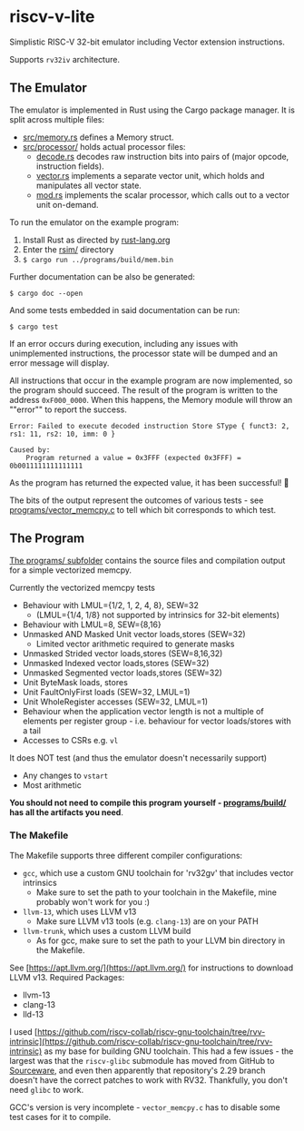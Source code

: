 # riscv-v-lite
Simplistic RISC-V 32-bit emulator including Vector extension instructions.

Supports `rv32iv` architecture.

## The Emulator

The emulator is implemented in Rust using the Cargo package manager.
It is split across multiple files:
- [src/memory.rs](/rsim/src/memory.rs) defines a Memory struct.
- [src/processor/](/rsim/src/processor/) holds actual processor files:
    - [decode.rs](rsim/src/processor/decode.rs) decodes raw instruction bits into pairs of (major opcode, instruction fields).
    - [vector.rs](rsim/src/processor/vector.rs) implements a separate vector unit, which holds and manipulates all vector state.
    - [mod.rs](rsim/src/processor/mod.rs) implements the scalar processor, which calls out to a vector unit on-demand.

To run the emulator on the example program:
1. Install Rust as directed by [rust-lang.org](https://www.rust-lang.org/tools/install)
2. Enter the [rsim/](/rsim/) directory
3. ```$ cargo run ../programs/build/mem.bin```

Further documentation can be also be generated:

```$ cargo doc --open```

And some tests embedded in said documentation can be run:

```$ cargo test```

If an error occurs during execution, including any issues with unimplemented instructions, the processor state will be dumped and an error message will display.

All instructions that occur in the example program are now implemented, so the program should succeed.
The result of the program is written to the address `0xF000_0000`.
When this happens, the Memory module will throw an ""error"" to report the success.

```
Error: Failed to execute decoded instruction Store SType { funct3: 2, rs1: 11, rs2: 10, imm: 0 }

Caused by:
    Program returned a value = 0x3FFF (expected 0x3FFF) = 0b0011111111111111
```

As the program has returned the expected value, it has been successful! 🎉

The bits of the output represent the outcomes of various tests - see [programs/vector_memcpy.c](/programs/vector_memcpy.c) to tell which bit corresponds to which test.

## The Program

[The programs/ subfolder](/programs/) contains the source files and compilation output for a simple vectorized memcpy.

Currently the vectorized memcpy tests
- Behaviour with LMUL={1/2, 1, 2, 4, 8}, SEW=32
  - (LMUL={1/4, 1/8} not supported by intrinsics for 32-bit elements)
- Behaviour with LMUL=8, SEW={8,16}
- Unmasked AND Masked Unit vector loads,stores (SEW=32)
  - Limited vector arithmetic required to generate masks
- Unmasked Strided vector loads,stores (SEW=8,16,32)
- Unmasked Indexed vector loads,stores (SEW=32)
- Unmasked Segmented vector loads,stores (SEW=32)
- Unit ByteMask loads, stores
- Unit FaultOnlyFirst loads (SEW=32, LMUL=1)
- Unit WholeRegister accesses (SEW=32, LMUL=1)
- Behaviour when the application vector length is not a multiple of elements per register group - i.e. behaviour for vector loads/stores with a tail
- Accesses to CSRs e.g. `vl`

It does NOT test (and thus the emulator doesn't necessarily support)
- Any changes to `vstart`
- Most arithmetic

**You should not need to compile this program yourself - [programs/build/](/programs/build/) has all the artifacts you need**. 

### The Makefile

The Makefile supports three different compiler configurations:
- `gcc`, which use a custom GNU toolchain for 'rv32gv' that includes vector intrinsics
  - Make sure to set the path to your toolchain in the Makefile, mine probably won't work for you :)
- `llvm-13`, which uses LLVM v13
  - Make sure LLVM v13 tools (e.g. `clang-13`) are on your PATH
- `llvm-trunk`, which uses a custom LLVM build
  - As for gcc, make sure to set the path to your LLVM bin directory in the Makefile.

See [https://apt.llvm.org/](https://apt.llvm.org/) for instructions to download LLVM v13.
Required Packages:
- llvm-13
- clang-13
- lld-13

I used [https://github.com/riscv-collab/riscv-gnu-toolchain/tree/rvv-intrinsic](https://github.com/riscv-collab/riscv-gnu-toolchain/tree/rvv-intrinsic) as my base for building GNU toolchain.
This had a few issues - the largest was that the `riscv-glibc` submodule has moved from GitHub to [Sourceware](https://sourceware.org/git/?p=glibc.git), and even then apparently that repository's 2.29 branch doesn't have the correct patches to work with RV32.
Thankfully, you don't need `glibc` to work.

GCC's version is very incomplete - `vector_memcpy.c` has to disable some test cases for it to compile.
